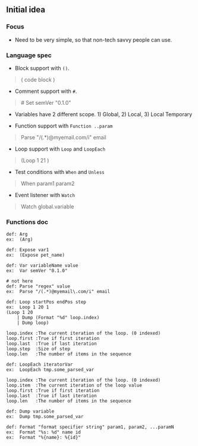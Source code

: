 ## Initial idea

### Focus

- Need to be very simple, so that non-tech savvy people can use.


### Language spec

- Block support with `()`. 
> ( code block )

- Comment support with `#`.
> \# Set semVer "0.1.0"

- Variables have 2 different scope. 1) Global, 2) Local, 3) Local Temporary

- Function support with `Function ..param`
> Parse "/(.*)@myemail\.com/i" email

- Loop support with `Loop` and `LoopEach`
> (Loop 1 21 )

- Test conditions with `When` and `Unless`
> When param1 param2

- Event listener with `Watch`
> Watch global.variable



### Functions doc

```
def: Arg
ex:  (Arg)
```
```
def: Expose var1
ex:  (Expose pet_name)
```
```
def: Var variableName value
ex:  Var semVer "0.1.0"
```
```
# not here
def: Parse "regex" value
ex:  Parse "/(.*)@myemail\.com/i" email
```
```
def: Loop startPos endPos step
ex:  Loop 1 20 1
(Loop 1 20
    | Dump (Format "%d" loop.index)
    | Dump loop)

loop.index :The current iteration of the loop. (0 indexed)
loop.first :True if first iteration
loop.last  :True if last iteration
loop.step  :Size of step
loop.len   :The number of items in the sequence
```
```
def: LoopEach iteratorVar
ex:  LoopEach tmp.some_parsed_var

loop.index :The current iteration of the loop. (0 indexed)
loop.item  :The current iteration of the loop value
loop.first :True if first iteration
loop.last  :True if last iteration
loop.len   :The number of items in the sequence
```
```
def: Dump variable
ex:  Dump tmp.some_parsed_var
```
```
def: Format "format specifier string" param1, param2, ...paramN
ex:  Format "%s: %d" name id
ex:  Format "%{name}: %{id}"
```
